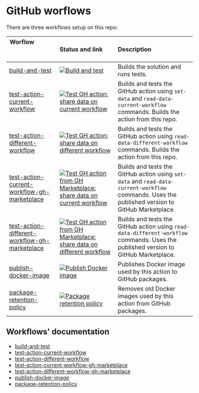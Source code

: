 # GitHub worflows

There are three workflows setup on this repo:

<!-- the &nbsp; is a trick to expand the width of the table column. You add as many &nbsp; as required to get the width you want. -->
| Worflow &nbsp; &nbsp; &nbsp; &nbsp; &nbsp; &nbsp; &nbsp; &nbsp; &nbsp; &nbsp; &nbsp; &nbsp; &nbsp; &nbsp; &nbsp; &nbsp; &nbsp; &nbsp; &nbsp; &nbsp; &nbsp; &nbsp; &nbsp; &nbsp; &nbsp; &nbsp; &nbsp; &nbsp; &nbsp; &nbsp; | Status and link                                                                                                                                                                                                                                                                                                             | Description                                                                                                                                      |
| ------------------------------------------------------------------------------------------------------------------------------------------------------------------------------------------------------------------------- | :-------------------------------------------------------------------------------------------------------------------------------------------------------------------------------------------------------------------------------------------------------------------------------------------------------------------------- | :----------------------------------------------------------------------------------------------------------------------------------------------- |
| [build-and-test](/.github/workflows/build-test.yml)                                                                                                                                                                       | [![Build and test](https://github.com/edumserrano/share-jobs-data/actions/workflows/build-test.yml/badge.svg)](https://github.com/edumserrano/share-jobs-data/actions/workflows/build-test.yml)                                                                                                                             | Builds the solution and runs tests.                                                                                                              |
| [test-action-current-workflow](/.github/workflows/test-action-current-workflow.yml)                                                                                                                                       | [![Test GH action: share data on current workflow](https://github.com/edumserrano/share-jobs-data/actions/workflows/test-action-current-workflow.yml/badge.svg)](https://github.com/edumserrano/share-jobs-data/actions/workflows/test-action-current-workflow.yml)                                                         | Builds and tests the GitHub action using `set-data` and `read-data-current-workflow` commands. Builds the action from this repo.                 |
| [test-action-different-workflow](/.github/workflows/test-action-different-workflow.yml)                                                                                                                                   | [![Test GH action: share data on different workflow](https://github.com/edumserrano/share-jobs-data/actions/workflows/test-action-different-workflow.yml/badge.svg)](https://github.com/edumserrano/share-jobs-data/actions/workflows/test-action-different-workflow.yml)                                                   | Builds and tests the GitHub action using `read-data-different-workflow` commands. Builds the action from this repo.                              |
| [test-action-current-workflow-gh-marketplace](/.github/workflows/test-action-current-workflow-gh-marketplace.yml)                                                                                                         | [![Test GH action from GH Marketplace: share data on current workflow](https://github.com/edumserrano/share-jobs-data/actions/workflows/test-action-current-workflow-gh-marketplace.yml/badge.svg)](https://github.com/edumserrano/share-jobs-data/actions/workflows/test-action-current-workflow-gh-marketplace.yml)       | Builds and tests the GitHub action using `set-data` and `read-data-current-workflow` commands. Uses the published version to GitHub Marketplace. |
| [test-action-different-workflow-gh-marketplace](/.github/workflows/test-action-different-workflow-gh-marketplace.yml)                                                                                                     | [![Test GH action from GH Marketplace: share data on different workflow](https://github.com/edumserrano/share-jobs-data/actions/workflows/test-action-different-workflow-gh-marketplace.yml/badge.svg)](https://github.com/edumserrano/share-jobs-data/actions/workflows/test-action-different-workflow-gh-marketplace.yml) | Builds and tests the GitHub action using `read-data-different-workflow` commands. Uses the published version to GitHub Marketplace.              |
| [publish-docker-image](/.github/workflows/publish-docker-image.yml)                                                                                                                                                       | [![Publish Docker image](https://github.com/edumserrano/share-jobs-data/actions/workflows/publish-docker-image.yml/badge.svg)](https://github.com/edumserrano/share-jobs-data/actions/workflows/publish-docker-image.yml)                                                                                                   | Publishes Docker image used by this action to GitHub packages.                                                                                   |
| [package-retention-policy](/.github/workflows/package-retention-policy.yml)                                                                                                                                               | [![Package retention policy](https://github.com/edumserrano/share-jobs-data/actions/workflows/package-retention-policy.yml/badge.svg)](https://github.com/edumserrano/share-jobs-data/actions/workflows/package-retention-policy.yml)                                                                                       | Removes old Docker images used by this action from GitHub packages.                                                                              |

## Workflows' documentation

- [build-and-test](/docs/dev-notes/workflows/build-and-test-workflow.md)
- [test-action-current-workflow](/docs/dev-notes/workflows/test-action-current-workflow.md)
- [test-action-different-workflow](/docs/dev-notes/workflows/test-action-different-workflow.md)
- [test-action-current-workflow-gh-marketplace](/docs/dev-notes/workflows/test-action-current-workflow-gh-marketplace.md)
- [test-action-different-workflow-gh-marketplace](/docs/dev-notes/workflows/test-action-different-workflow-gh-marketplace.md)
- [publish-docker-image](/docs/dev-notes/workflows/publish-docker-image.md)
- [package-retention-policy](/docs/dev-notes/workflows/package-retention-policy.md)
